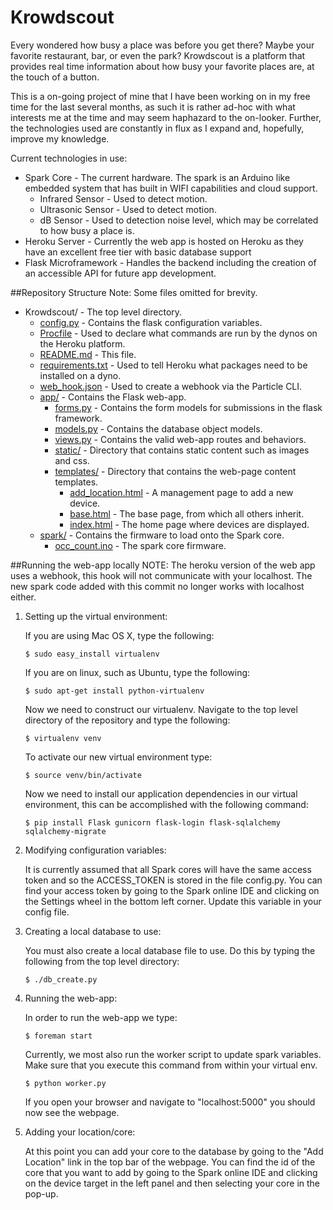 # Krowdscout
Every wondered how busy a place was before you get there? Maybe your favorite restaurant, bar, or even the park?  Krowdscout is a platform that provides real time information about how busy your favorite places are, at the touch of a button.

This is a on-going project of mine that I have been working on in my free time for the last several months, as such it is rather ad-hoc with what interests me at the time and may seem haphazard to the on-looker.  Further, the technologies used are constantly in flux as I expand and, hopefully, improve my knowledge.

Current technologies in use:
* Spark Core - The current hardware.  The spark is an Arduino like embedded system that has built in WIFI capabilities and cloud support.
	* Infrared Sensor -  Used to detect motion.
	* Ultrasonic Sensor - Used to detect motion.
	* dB Sensor - Used to detection noise level, which may be correlated to how busy a place is.
* Heroku Server - Currently the web app is hosted on Heroku as they have an excellent free tier with basic database support
* Flask Microframework - Handles the backend including the creation of an accessible API for future app development.


##Repository Structure
Note: Some files omitted for brevity.
* Krowdscout/ - The top level directory.
  * [config.py](/config.py) - Contains the flask configuration variables.
  * [Procfile](/Procfile) - Used to declare what commands are run by the dynos on the Heroku platform.
  * [README.md](/README.md) - This file.
  * [requirements.txt](/requirements.txt) - Used to tell Heroku what packages need to be installed on a dyno.
  * [web_hook.json](/web_hook.json) - Used to create a webhook via the Particle CLI.
  * [app/](/app/) - Contains the Flask web-app.
    * [forms.py](/app/forms.py) - Contains the form models for submissions in the flask framework.
    * [models.py](/app/models.py) - Contains the database object models.
    * [views.py](/app/views.py) - Contains the valid web-app routes and behaviors.
    * [static/](/app/static/) - Directory that contains static content such as images and css.
    * [templates/](/app/templates/) - Directory that contains the web-page content templates.
      * [add_location.html](/app/templates/add_location.html) - A management page to add a new device.
      * [base.html](/app/templates/base.html) - The base page, from which all others inherit.
      * [index.html](/app/templates/index.html) - The home page where devices are displayed.
  * [spark/](/spark/) - Contains the firmware to load onto the Spark core.
    * [occ_count.ino](/spark/occ_count.ino) - The spark core firmware.

##Running the web-app locally
NOTE:  The heroku version of the web app uses a webhook, this hook will not
communicate with your localhost.  The new spark code added with this commit
no longer works with localhost either.

1.  Setting up the virtual environment:

	If you are using Mac OS X, type the following:
	```
	$ sudo easy_install virtualenv
	```
	If you are on linux, such as Ubuntu, type the following:
	```
	$ sudo apt-get install python-virtualenv
	```
	Now we need to construct our virtualenv.  Navigate to the top level 
	directory of the repository and type the following:
	```
	$ virtualenv venv
	```
	To activate our new virtual environment type:
	```
	$ source venv/bin/activate
	```
	Now we need to install our application dependencies in our virtual
	environment, this can be accomplished with the following command:
	```
	$ pip install Flask gunicorn flask-login flask-sqlalchemy sqlalchemy-migrate
	```
2.  Modifying configuration variables:
	
	It is currently assumed that all Spark cores will have the same access token
	and so the ACCESS_TOKEN is stored in the file config.py.  You can find your
	access token by going to the Spark online IDE and clicking on the Settings
	wheel in the bottom left corner.  Update this variable in your config file.

3.  Creating a local database to use:

	You must also create a local database file to use.  Do this by typing the
	following from the top level directory:
	```
	$ ./db_create.py
	```
4.  Running the web-app:
	
	In order to run the web-app we type:
	```
	$ foreman start
	```
	Currently, we most also run the worker script to update spark variables.
	Make sure that you execute this command from within your virtual env.
	```
	$ python worker.py
	```
	If you open your browser and navigate to "localhost:5000" you should now see
	the webpage.

5.  Adding your location/core:
	
	At this point you can add your core to the database by going to the
	"Add Location" link in the top bar of the webpage.  You can find the id of 
	the core that you want to add by going to the Spark online IDE and clicking
	on the device target in the left panel and then selecting your core in the
	pop-up.
